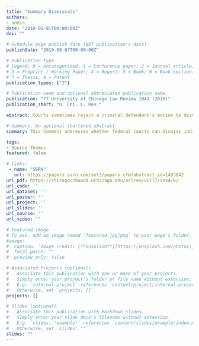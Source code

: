 ```yaml
---
title: "Summary Dismissals"
authors:
- admin
date: "2010-01-01T00:00:00Z"
doi: ""

# Schedule page publish date (NOT publication's date).
publishDate: "2019-08-07T00:00:00Z"

# Publication type.
# Legend: 0 = Uncategorized; 1 = Conference paper; 2 = Journal article;
# 3 = Preprint / Working Paper; 4 = Report; 5 = Book; 6 = Book section;
# 7 = Thesis; 8 = Patent
publication_types: ["2"]

# Publication name and optional abbreviated publication name.
publication: "77 University of Chicago Law Review 1841 (2010)"
publication_short: "U. Chi. L. Rev."

abstract: Courts sometimes reject a criminal defendant's motion to dismiss on the ground that there is no summary judgment in criminal procedure. This Comment challenges that conventional wisdom, showing how most courts of appeals actually recognize the so-called "summary dismissal" under Federal Rule of Criminal Procedure 12(b)(2), which permits motions raising "any defense, objection, or request that the court can determine without a trial of the general issue." Like summary judgment, these dismissals allow the parties to litigate pure questions of law when there are no disputes about the material facts. The analogy is nonetheless imperfect, because dismissals (unlike judgments) lack preclusive double-jeopardy effect. This Comment surveys the circuit split about summary dismissals, proposes a way of harmonizing the courts' disparate positions, and defends summary dismissal as a viable way for defense counsel to test the strength of the government's legal theory before trial. Suppose a criminal defendant moves to dismiss an indictment and stipulates to the government's factual allegations. The burden shifts to the government to show a need for further factual inquiry - either through a full proffer of its evidence at trial or through in camera review of the disputed facts. If the government cannot make this showing, it would have to defeat the defendant's challenge to its legal theory to avoid having the indictment dismissed. This procedure, similar but not identical to summary judgment under Federal Rule of Civil Procedure 56, serves judicial economy, gives defendants ex ante information about the expected payoffs of pleading guilty or going to trial, and preserves the government's right to appeal.

# Summary. An optional shortened abstract.
summary: This Comment addresses whether federal courts can dismiss indictments for failure to state an offense.

tags:
- Source Themes
featured: false

# links:
 - name: "SSRN"
   url: https://papers.ssrn.com/sol3/papers.cfm?abstract_id=1493842
url_pdf: https://chicagounbound.uchicago.edu/uclrev/vol77/iss4/6/
url_code: ''
url_dataset: ''
url_poster: ''
url_project: ''
url_slides: ''
url_source: ''
url_video: ''

# Featured image
# To use, add an image named `featured.jpg/png` to your page's folder. 
#image:
#  caption: 'Image credit: [**Unsplash**](https://unsplash.com/photos/jdD8gXaTZsc)'
#  focal_point: ""
#  preview_only: false

# Associated Projects (optional).
#   Associate this publication with one or more of your projects.
#   Simply enter your project's folder or file name without extension.
#   E.g. `internal-project` references `content/project/internal-project/index.md`.
#   Otherwise, set `projects: []`.
projects: []

# Slides (optional).
#   Associate this publication with Markdown slides.
#   Simply enter your slide deck's filename without extension.
#   E.g. `slides: "example"` references `content/slides/example/index.md`.
#   Otherwise, set `slides: ""`.
slides: ""
---
```

